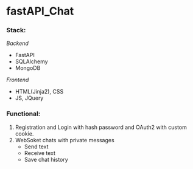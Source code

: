 # fastAPI_Chat
### Stack:
_Backend_
+ FastAPI
+ SQLAlchemy
+ MongoDB

_Frontend_
+ HTML(Jinja2), CSS
+ JS, JQuery

### Functional:
1. Registration and Login with hash password and OAuth2 with custom cookie. 
2. WebSoket chats with private messages
   + Send text
   + Receive text
   + Save chat history